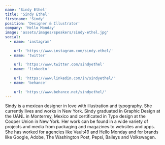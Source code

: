 ```yaml
---
name: 'Sindy Ethel'
title: 'Sindy Ethel'
firstname: 'Sindy'
position: 'Designer & Illustrator'
company: 'Hello Monday'
image: 'assets/images/speakers/sindy-ethel.jpg'
social:
  - name: 'instagram'
    
    url: 'https://www.instagram.com/sindy.ethel/'
  - name: 'twitter'
    
    url: 'https://www.twitter.com/sindyethel'
  - name: 'linkedin'
    
    url: 'https://www.linkedin.com/in/sindyethel/'
  - name: 'behance'
    
    url: 'https://www.behance.net/sindyethel/'
---
```


Sindy is a mexican designer in love with illustration and typography. She currently lives and works in New York. Sindy graduated in Graphic Design at the UANL in Monterrey, Mexico and certificated in Type design at the Cooper Union in New York. Her work can be found in a wide variety of projects and media from packaging and magazines to websites and apps. She has worked for agencies like Vault49 and Hello Monday and for brands like Google, Adobe, The Washington Post, Pepsi, Baileys and Volkswagen.
